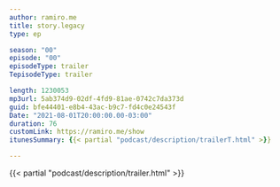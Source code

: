 ```yaml
---
author: ramiro.me
title: story.legacy
type: ep

season: "00"
episode: "00"
episodeType: trailer
TepisodeType: trailer

length: 1230053
mp3url: 5ab374d9-02df-4fd9-81ae-0742c7da373d
guid: bfe44401-e8b4-43ac-b9c7-fd4c0e24543f
Date: "2021-08-01T20:00:00.00-03:00"
duration: 76
customLink: https://ramiro.me/show
itunesSummary: {{< partial "podcast/description/trailerT.html" >}}

---
```

{{< partial "podcast/description/trailer.html" >}}
